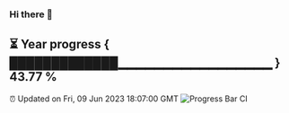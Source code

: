 ### Hi there 👋
⏳ Year progress { █████████████▁▁▁▁▁▁▁▁▁▁▁▁▁▁▁▁▁ } 43.77 %
---
⏰ Updated on Fri, 09 Jun 2023 18:07:00 GMT
![Progress Bar CI](https://github.com/Moyi321/Moyi321/workflows/Progress%20Bar%20CI/badge.svg)
